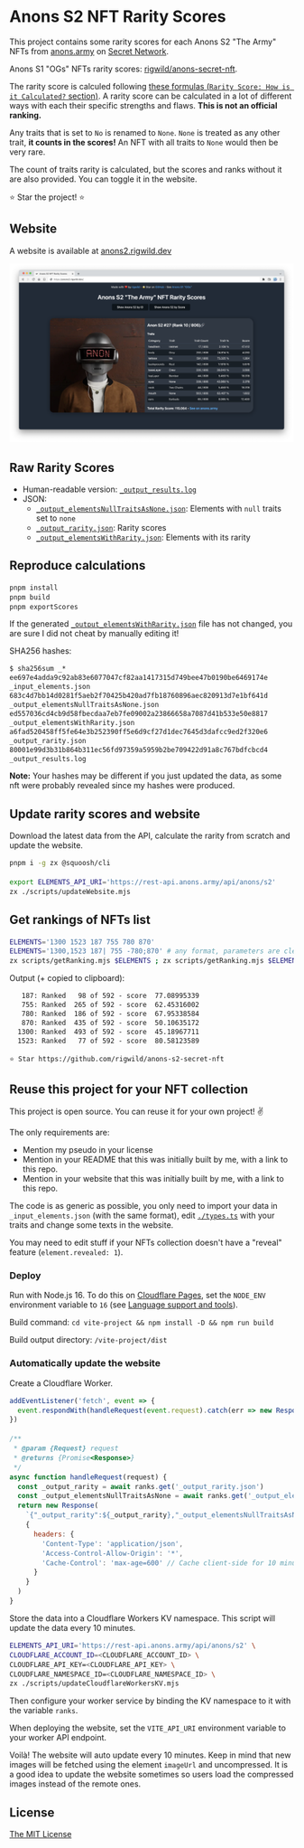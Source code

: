 # Anons S2 NFT Rarity Scores

This project contains some rarity scores for each Anons S2 "The Army" NFTs from [anons.army](https://anons.army/) on [Secret Network](https://scrt.network/).

Anons S1 "OGs" NFTs rarity scores: [rigwild/anons-secret-nft](https://github.com/rigwild/anons-secret-nft).

The rarity score is calculed following [these formulas (`Rarity Score: How is it Calculated?` section)](https://raritytools.medium.com/ranking-rarity-understanding-rarity-calculation-methods-86ceaeb9b98c#2942). A rarity score can be calculated in a lot of different ways with each their specific strengths and flaws. **This is not an official ranking.**

Any traits that is set to `No` is renamed to `None`. `None` is treated as any other trait, **it counts in the scores!** An NFT with all traits to `None` would then be very rare.

The count of traits rarity is calculated, but the scores and ranks without it are also provided. You can toggle it in the website.

⭐ Star the project! ⭐

## Website

A website is available at [anons2.rigwild.dev](https://anons2.rigwild.dev/)

![website screenshot](./screenshot.webp)

## Raw Rarity Scores

- Human-readable version: [`_output_results.log`](./_output_results.log)
- JSON:
  - [`_output_elementsNullTraitsAsNone.json`](./_output_elementsNullTraitsAsNone.json): Elements with `null` traits set to `none`
  - [`_output_rarity.json`](./_output_rarity.json): Rarity scores
  - [`_output_elementsWithRarity.json`](./_output_elementsWithRarity.json): Elements with its rarity

## Reproduce calculations

```sh
pnpm install
pnpm build
pnpm exportScores
```

If the generated [`_output_elementsWithRarity.json`](./_output_elementsWithRarity.json) file has not changed, you are sure I did not cheat by manually editing it!

SHA256 hashes:

```
$ sha256sum _*
ee697e4adda9c92ab83e6077047cf82aa1417315d749bee47b0190be6469174e  _input_elements.json
683c4d7bb14d0281f5aeb2f70425b420ad7fb18760896aec820913d7e1bf641d  _output_elementsNullTraitsAsNone.json
ed557036cd4cb9d58fbecdaa7eb7fe09002a23866658a7087d41b533e50e8817  _output_elementsWithRarity.json
a6fad520458ff5fe64e3b252390ff5e6d9cf27d1dec7645d3dafcc9ed2f320e6  _output_rarity.json
80001e99d3b31b864b311ec56fd97359a5959b2be709422d91a8c767bdfcbcd4  _output_results.log
```

**Note:** Your hashes may be different if you just updated the data, as some nft were probably revealed since my hashes were produced.

## Update rarity scores and website

Download the latest data from the API, calculate the rarity from scratch and update the website.

```sh
pnpm i -g zx @squoosh/cli

export ELEMENTS_API_URI='https://rest-api.anons.army/api/anons/s2'
zx ./scripts/updateWebsite.mjs
```

## Get rankings of NFTs list

```sh
ELEMENTS='1300 1523 187 755 780 870'
ELEMENTS='1300,1523 187| 755 -780;870' # any format, parameters are cleaned!
zx scripts/getRanking.mjs $ELEMENTS ; zx scripts/getRanking.mjs $ELEMENTS | clipboard
```

Output (+ copied to clipboard):

```
   187: Ranked   98 of 592 - score  77.08995339
   755: Ranked  265 of 592 - score  62.45316002
   780: Ranked  186 of 592 - score  67.95338584
   870: Ranked  435 of 592 - score  50.10635172
  1300: Ranked  493 of 592 - score  45.18967711
  1523: Ranked   77 of 592 - score  80.58123589

⭐ Star https://github.com/rigwild/anons-s2-secret-nft
```

## Reuse this project for your NFT collection

This project is open source. You can reuse it for your own project! ✌

The only requirements are:

- Mention my pseudo in your license
- Mention in your README that this was initially built by me, with a link to this repo.
- Mention in your website that this was initially built by me, with a link to this repo.

The code is as generic as possible, you only need to import your data in `_input_elements.json` (with the same format), edit [`./types.ts`](./types.ts) with your traits and change some texts in the website.

You may need to edit stuff if your NFTs collection doesn't have a "reveal" feature (`element.revealed: 1`).

### Deploy

Run with Node.js 16. To do this on [Cloudflare Pages](https://pages.cloudflare.com/), set the `NODE_ENV` environment variable to `16` (see [Language support and tools](https://developers.cloudflare.com/pages/platform/build-configuration/#language-support-and-tools)).

Build command: `cd vite-project && npm install -D && npm run build`

Build output directory: `/vite-project/dist`

### Automatically update the website

Create a Cloudflare Worker.

```js
addEventListener('fetch', event => {
  event.respondWith(handleRequest(event.request).catch(err => new Response(err.stack, { status: 500 })))
})

/**
 * @param {Request} request
 * @returns {Promise<Response>}
 */
async function handleRequest(request) {
  const _output_rarity = await ranks.get('_output_rarity.json')
  const _output_elementsNullTraitsAsNone = await ranks.get('_output_elementsNullTraitsAsNone.json')
  return new Response(
    `{"_output_rarity":${_output_rarity},"_output_elementsNullTraitsAsNone":${_output_elementsNullTraitsAsNone}}`,
    {
      headers: {
        'Content-Type': 'application/json',
        'Access-Control-Allow-Origin': '*',
        'Cache-Control': 'max-age=600' // Cache client-side for 10 minutes
      }
    }
  )
}
```

Store the data into a Cloudflare Workers KV namespace. This script will update the data every 10 minutes.

```sh
ELEMENTS_API_URI='https://rest-api.anons.army/api/anons/s2' \
CLOUDFLARE_ACCOUNT_ID=<CLOUDFLARE_ACCOUNT_ID> \
CLOUDFLARE_API_KEY=<CLOUDFLARE_API_KEY> \
CLOUDFLARE_NAMESPACE_ID=<CLOUDFLARE_NAMESPACE_ID> \
zx ./scripts/updateCloudflareWorkersKV.mjs
```

Then configure your worker service by binding the KV namespace to it with the variable `ranks`.

When deploying the website, set the `VITE_API_URI` environment variable to your worker API endpoint.

Voilà! The website will auto update every 10 minutes. Keep in mind that new images will be fetched using the element `imageUrl` and uncompressed.
It is a good idea to update the website sometimes so users load the compressed images instead of the remote ones.

## License

[The MIT License](./LICENSE)
